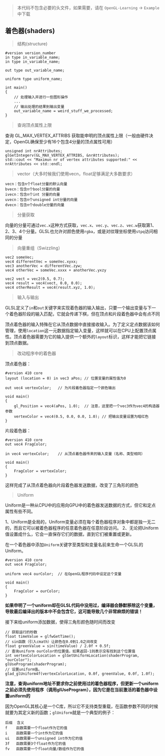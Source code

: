 > 本代码不包含必要的头文件，如果需要，请在 `OpenGL-Learning` -> `Example`中下载

## 着色器(shaders)

> 结构(structure)

```
#version version_number
in type in_variable_name;
in type in_variable_name;

out type out_variable_name;

uniform type uniform_name;

int main()
{
    // 处理输入并进行一些图形操作
    ...
    // 输出处理的结果到输出变量
    out_variable_name = weird_stuff_we_processed;
}
```

> 查询顶点属性上限

查询 GL_MAX_VERTEX_ATTRIBS 获取能申明的顶点属性上限（一般由硬件决定，OpenGL确保至少有16个包含4分量的顶点属性可用）

```
unsigned int nrAttributes;
glGetIntegerv(GL_MAX_VERTEX_ATTRIBS, &nrAttributes);
std::cout << "Maximun nr of vertex attributes supported:" << nrAttributes << std::endl;
```

> vector（大多时候我们使用vecn，float足够满足大多数要求）

```
vecn：包含n个float分量的默认向量
bvecn：包含n个bool分量的向量
ivecn：包含n个int 分量的向量
uvecn：包含n个unsigned int分量的向量
dvecn：包含n个double分量的向量
```

> 分量获取

向量的分量可通过`vec.x`这种方式获取，`vec.x`、`vec.y`、`vec.z`、`vec.w`获取第1、2、3、4个分量。GLSL也允许对颜色使用`rgba`，或是对纹理坐标使用`stpq`访问相同的分量

> 向量重组（Swizzling）

```
vec2 someVec;
vec4 differentVec = someVec.xyxx;
vec3 anotherVec = differentVec.zyw;
vec4 otherVec = someVec.xxxx + anotherVec.yxzy
```

```
vec2 vect = vec2(0.5, 0.7);
vec4 result = vec4(vect, 0.0, 0.0);
vec4 otherResult = vec4(result.xyz, 1.0);
```

> 输入与输出

GLSL定义了`in`和`out`关键字来实现着色器的输入输出，只要一个输出变量与下一个着色器阶段的输入匹配，它就会传递下棋，但在顶点和片段着色器中会有点不同

顶点着色器的输入特殊在它从顶点数据中直接接收输入。为了定义定点数据该如何管理，使用`location`这一元数据指定输入变量，这样就可以在CPU上配置顶点属性。顶点着色器需要为它的输入提供一个额外的`layout`标识，这样才能把它链接到顶点数据。

> 改动程序中的着色器

顶点着色器：

```
#version 410 core
layout (location = 0) in vec3 aPos; // 位置变量的属性值为0

out vec4 vertexColor;   // 为片段着色器指定一个颜色输出

void main()
{
    gl_Position = vec4(aPos, 1.0);  // 注意，这里把一个vec3作为vec4的构造器参数
    vertexColor = vec4(0.5, 0.0, 0.0, 1.0); // 把输出变量设置为暗红色
}
```

片段着色器：

```
#version 410 core
out vec4 FragColor;

in vec4 vertexColor;    // 从顶点着色器传来的输入变量（名称、类型相同）

void main()
{
    FragColor = vertexColor;
}
```

这样完成了从顶点着色器向片段着色器发送数据，改变了三角形的颜色

> Uniform

Uniform是一种从CPU中的应用向GPU中的着色器发送数据的方式，但它和定点属性有些不同。

1、Uniform是全局的，Uniform变量必须在每个着色器程序对象中都是独一无二的，而且它可以被着色器程序的任意着色器在任意阶段访问。
2、无论把Uniform值设置成什么，它会一直保存它们的数据，直到它们被重置或更新。

在一个着色器中添加`Uniform`关键字至类型和变量名前来生命一个GLSL的Uniform。

```
#version 410 core
out vec4 FragColor;

uniform vec4 ourColor;  // 在OpenGL程序代码中设定这个变量

void main()
{
    FragColor = ourColor;
}
```
**如果申明了一个uniform却在GLSL代码中没用过，编译器会静默移除这个变量，导致最后编译出的版本中不会包含它，这可能导致几个非常麻烦的错误！**

接下来给uniform添加数据，使得三角形颜色随时间而改变

```
// 获取运行的秒数
float timeValue = glfwGetTime();
// sin函数（引入cmath）让颜色在0.0到1.0之间改变
float greenValue = sin(timeValue) / 2.0f + 0.5f;
// 查询uniform ourColor的位置值，如果返回-1则表示没有找到这个位置值
int vertexColorLocation = glGetUniformLocation(shaderProgram, "ourColor");
glUseProgram(shaderProgram);
// 设置uniform值。
glad_glUniform4f(vertexColorLocation, 0.0f, greenValue, 0.0f, 1.0f);
```

**注意，查询uniform地址不要求你之前使用过的着色器程序，但更新一个uniform之前必须先使用程序（调用glUseProgram），因为它是在当前激活的着色器中设置uniform的**

因为OpenGL其核心是一个C库，所以它不支持类型重载，在函数参数不同的时候就要为其定义新的函数；`glUniform`就是一个典型的例子：

```
后缀  含义
f    函数需要一个float作为它的值
i    函数需要一个int作为它的值
ui   函数需要一个unsigned int作为它的值
3f   函数需要3个float作为它的值
fv   函数需要一个float向量/数组作为它的值
```
